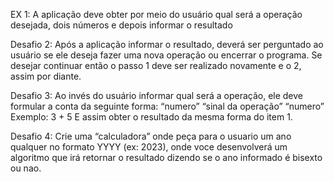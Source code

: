 EX 1: A aplicação deve obter por meio do usuário qual será a operação desejada,
dois números e depois informar o resultado

Desafio 2: Após a aplicação informar o resultado, deverá ser perguntado ao
usuário se ele deseja fazer uma nova operação ou encerrar o programa. Se
desejar continuar então o passo 1 deve ser realizado novamente e o 2, assim
por diante.

Desafio 3: Ao invés do usuário informar qual será a operação, ele deve
formular a conta da seguinte forma:
“numero” “sinal da operação” “numero”
Exemplo: 3 + 5
 E assim obter o resultado da mesma forma do item 1.
 
Desafio 4: Crie uma “calculadora” onde peça para o usuario um ano qualquer
no formato YYYY (ex: 2023), onde voce desenvolverá um algoritmo que irá
retornar o resultado dizendo se o ano informado é bisexto ou nao.
